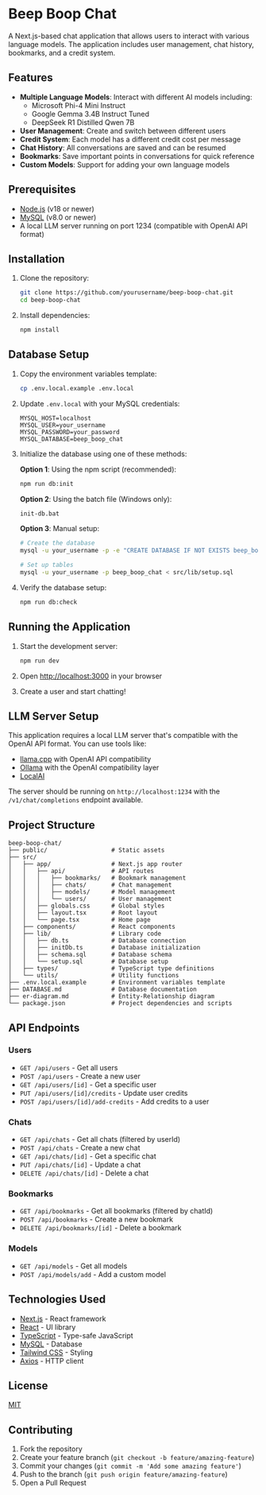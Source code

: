 # Beep Boop Chat

A Next.js-based chat application that allows users to interact with various language models. The application includes user management, chat history, bookmarks, and a credit system.

## Features

- **Multiple Language Models**: Interact with different AI models including:
  - Microsoft Phi-4 Mini Instruct
  - Google Gemma 3.4B Instruct Tuned
  - DeepSeek R1 Distilled Qwen 7B
- **User Management**: Create and switch between different users
- **Credit System**: Each model has a different credit cost per message
- **Chat History**: All conversations are saved and can be resumed
- **Bookmarks**: Save important points in conversations for quick reference
- **Custom Models**: Support for adding your own language models

## Prerequisites

- [Node.js](https://nodejs.org/) (v18 or newer)
- [MySQL](https://www.mysql.com/) (v8.0 or newer)
- A local LLM server running on port 1234 (compatible with OpenAI API format)

## Installation

1. Clone the repository:

   ```bash
   git clone https://github.com/yourusername/beep-boop-chat.git
   cd beep-boop-chat
   ```

2. Install dependencies:
   ```bash
   npm install
   ```

## Database Setup

1. Copy the environment variables template:

   ```bash
   cp .env.local.example .env.local
   ```

2. Update `.env.local` with your MySQL credentials:

   ```
   MYSQL_HOST=localhost
   MYSQL_USER=your_username
   MYSQL_PASSWORD=your_password
   MYSQL_DATABASE=beep_boop_chat
   ```

3. Initialize the database using one of these methods:

   **Option 1**: Using the npm script (recommended):

   ```bash
   npm run db:init
   ```

   **Option 2**: Using the batch file (Windows only):

   ```bash
   init-db.bat
   ```

   **Option 3**: Manual setup:

   ```bash
   # Create the database
   mysql -u your_username -p -e "CREATE DATABASE IF NOT EXISTS beep_boop_chat;"

   # Set up tables
   mysql -u your_username -p beep_boop_chat < src/lib/setup.sql
   ```

4. Verify the database setup:
   ```bash
   npm run db:check
   ```

## Running the Application

1. Start the development server:

   ```bash
   npm run dev
   ```

2. Open [http://localhost:3000](http://localhost:3000) in your browser

3. Create a user and start chatting!

## LLM Server Setup

This application requires a local LLM server that's compatible with the OpenAI API format. You can use tools like:

- [llama.cpp](https://github.com/ggerganov/llama.cpp) with OpenAI API compatibility
- [Ollama](https://github.com/ollama/ollama) with the OpenAI compatibility layer
- [LocalAI](https://github.com/localai/localai)

The server should be running on `http://localhost:1234` with the `/v1/chat/completions` endpoint available.

## Project Structure

```
beep-boop-chat/
├── public/                  # Static assets
├── src/
│   ├── app/                 # Next.js app router
│   │   ├── api/             # API routes
│   │   │   ├── bookmarks/   # Bookmark management
│   │   │   ├── chats/       # Chat management
│   │   │   ├── models/      # Model management
│   │   │   └── users/       # User management
│   │   ├── globals.css      # Global styles
│   │   ├── layout.tsx       # Root layout
│   │   └── page.tsx         # Home page
│   ├── components/          # React components
│   ├── lib/                 # Library code
│   │   ├── db.ts            # Database connection
│   │   ├── initDb.ts        # Database initialization
│   │   ├── schema.sql       # Database schema
│   │   └── setup.sql        # Database setup
│   ├── types/               # TypeScript type definitions
│   └── utils/               # Utility functions
├── .env.local.example       # Environment variables template
├── DATABASE.md              # Database documentation
├── er-diagram.md            # Entity-Relationship diagram
└── package.json             # Project dependencies and scripts
```

## API Endpoints

### Users

- `GET /api/users` - Get all users
- `POST /api/users` - Create a new user
- `GET /api/users/[id]` - Get a specific user
- `PUT /api/users/[id]/credits` - Update user credits
- `POST /api/users/[id]/add-credits` - Add credits to a user

### Chats

- `GET /api/chats` - Get all chats (filtered by userId)
- `POST /api/chats` - Create a new chat
- `GET /api/chats/[id]` - Get a specific chat
- `PUT /api/chats/[id]` - Update a chat
- `DELETE /api/chats/[id]` - Delete a chat

### Bookmarks

- `GET /api/bookmarks` - Get all bookmarks (filtered by chatId)
- `POST /api/bookmarks` - Create a new bookmark
- `DELETE /api/bookmarks/[id]` - Delete a bookmark

### Models

- `GET /api/models` - Get all models
- `POST /api/models/add` - Add a custom model

## Technologies Used

- [Next.js](https://nextjs.org/) - React framework
- [React](https://reactjs.org/) - UI library
- [TypeScript](https://www.typescriptlang.org/) - Type-safe JavaScript
- [MySQL](https://www.mysql.com/) - Database
- [Tailwind CSS](https://tailwindcss.com/) - Styling
- [Axios](https://axios-http.com/) - HTTP client

## License

[MIT](LICENSE)

## Contributing

1. Fork the repository
2. Create your feature branch (`git checkout -b feature/amazing-feature`)
3. Commit your changes (`git commit -m 'Add some amazing feature'`)
4. Push to the branch (`git push origin feature/amazing-feature`)
5. Open a Pull Request

